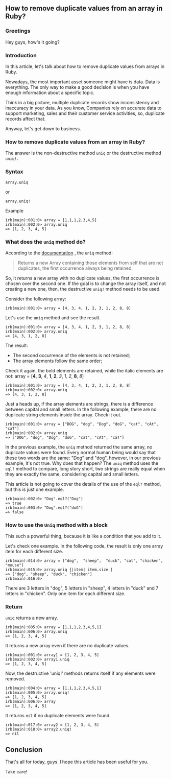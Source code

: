 ## How to remove duplicate values from an array in Ruby?

### Greetings
Hey guys, how's it going?

### Introduction
In this article, let's talk about how to remove duplicate values from arrays in Ruby. 

Nowadays, the most important asset someone might have is data. Data is everything. The only way to make a good decision is when you have enough information about a specific topic.

Think in a big picture, multiple duplicate records show inconsistency and inaccuracy in your data. As you know, Companies rely on accurate data to support marketing, sales and their customer service activities, so, duplicate records affect that.

Anyway, let's get down to business.

### How to remove duplicate values from an array in Ruby?
The answer is the non-destructive method `uniq` or the destructive method `uniq!`.

### Syntax
```
array.uniq
```
or
```
array.uniq!
```
Example
```
irb(main):001:0> array = [1,1,1,2,3,4,5]
irb(main):002:0> array.uniq
=> [1, 2, 3, 4, 5]
```

### What does the `uniq` method do?
According to the  [documentation](https://ruby-doc.org/core-3.0.0/Array.html#method-i-uniq) , the `uniq` method:
> Returns a new Array containing those elements from self that are not duplicates, the first occurrence always being retained.

So, it returns a new array with no duplicate values, the first occurrence is chosen over the second one.
If the goal is to change the array itself, and not creating a new one, then, the destructive `uniq!` method needs to be used.

Consider the following array:
```
irb(main):001:0> array = [4, 3, 4, 1, 2, 3, 1, 2, 8, 8] 
```

Let's use the `uniq` method and see the result. 
```
irb(main):001:0> array = [4, 3, 4, 1, 2, 3, 1, 2, 8, 8] 
irb(main):002:0> array.uniq
=> [4, 3, 1, 2, 8]
```
The result:
- The second occurrence of the elements is not retained;
- The array elements follow the same order; 

Check it again, the bold elements are retained, while the italic elements are not:
array = [**4**, **3**, *4*, **1**, **2**, *3*, *1,* *2*, **8**, *8*]
```
irb(main):001:0> array = [4, 3, 4, 1, 2, 3, 1, 2, 8, 8] 
irb(main):002:0> array.uniq
=> [4, 3, 1, 2, 8]
```

Just a heads up, if the array elements are strings, there is a difference between capital and small letters. In the following example, there are no duplicate string elements inside the array. Check it out.
```
irb(main):001:0> array = ["DOG", "dog", "Dog", "doG", "cat", "cAt", "caT"]
irb(main):002:0> array.uniq
=> ["DOG", "dog", "Dog", "doG", "cat", "cAt", "caT"]
```
In the previous example, the `uniq` method returned the same array, no duplicate values were found. 
Every normal human being would say that these two words are the same: "Dog" and "dog", however, in our previous example, it's not true.
Why does that happen?
The `uniq` method uses the `eql?` method to compare, long story short, two strings are really equal when they are exactly the same, considering capital and small letters.

This article is not going to cover the details of the use of the `eql?` method, but this is just one example.

```
irb(main):002:0> "Dog".eql?("Dog")
=> true
irb(main):003:0> "Dog".eql?("doG")
=> false
```

### How to use the `Uniq` method with a block
This such a powerful thing, because it is like a condition that you add to it.

Let's check one example. In the following code, the result is only one array item for each  different size.
```
irb(main):014:0> array = ["dog",  "sheep",  "duck", "cat", "chicken", "mouse"]
irb(main):015:0> array.uniq {|item| item.size }
=> ["dog", "sheep", "duck", "chicken"]
irb(main):016:0> 
```
There are 3 letters in "dog",  5 letters in "sheep", 4 letters in "duck" and 7 letters in "chicken". Only one item for each different size.


### Return
`uniq` returns a new array.
```
irb(main):005:0> array = [1,1,1,2,3,4,5,1]
irb(main):006:0> array.uniq
=> [1, 2, 3, 4, 5]
```
It returns a new array even if there are no duplicate values.
```
irb(main):001:0> array1 = [1, 2, 3, 4, 5]
irb(main):002:0> array1.uniq
=> [1, 2, 3, 4, 5]
```
Now, the destructive 'uniq!' methods returns itself if any elements were removed.
```
irb(main):004:0> array = [1,1,1,2,3,4,5,1]
irb(main):005:0> array.uniq!
=> [1, 2, 3, 4, 5]
irb(main):006:0> array
=> [1, 2, 3, 4, 5]
```
It returns `nil` if no duplicate elements were found.
```
irb(main):017:0> array2 = [1, 2, 3, 4, 5]
irb(main):018:0> array2.uniq!
=> nil
```

## Conclusion
That's all for today, guys.
I hope this article has been useful for you.

Take care!